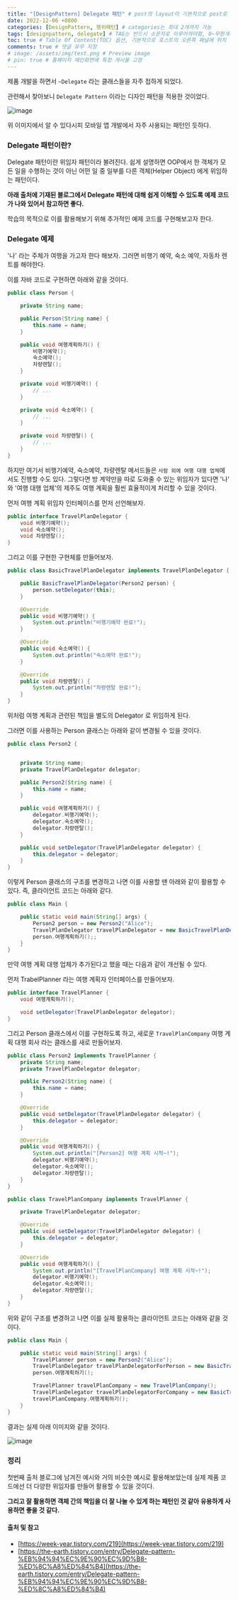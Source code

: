 ```yaml
---
title: "[DesignPattern] Delegate 패턴" # post의 layout이 기본적으로 post로 설정되어있어서 Front Matter에 따로 layout변수를 만들어 주지 않아도 됨
date: 2022-12-06 +0800
categories: [DesignPattern, 행위패턴] # categories는 최대 2개까지 가능
tags: [designpattern, delegate] # TAG는 반드시 소문자로 이루어져야함, 0~무한개까지 지정 가능
toc: true # Table Of Content(TOC) 옵션, 기본적으로 포스트의 오른쪽 패널에 위치
comments: true # 댓글 유무 지정
# image: /assets/img/test.png # Preview image
# pin: true # 홈페이지 메인화면에 특정 게시물 고정
---
```


제품 개발을 하면서 `~Delegate` 라는 클래스들을 자주 접하게 되었다.

관련해서 찾아보니 `Delegate Pattern` 이라는 디자인 패턴을 적용한 것이었다.

![image](https://user-images.githubusercontent.com/44339530/230804868-6161322d-f333-4b35-b314-5ec945f75560.png)

위 이미지에서 알 수 있다시피 모바일 앱 개발에서 자주 사용되는 패턴인 듯하다. 

### Delegate 패턴이란?
Delegate 패턴이란 위임자 패턴이라 불려진다. 쉽게 설명하면 OOP에서 한 객체가 모든 일을 수행하는 것이 아닌 어떤 일 중 일부를 다른 객체(Helper Object) 에게 위임하는 패턴이다.

<b>아래 출처에 기재된 블로그에서 Delegate 패턴에 대해 쉽게 이해할 수 있도록 예제 코드가 나와 있어서 참고하면 좋다.</b>

학습의 목적으로 이를 활용해보기 위해 추가적인 예제 코드를 구현해보고자 한다.

### Delegate 예제
'나' 라는 주체가 여행을 가고자 한다 해보자. 그러면 비행기 예약, 숙소 예약, 자동차 렌트를 해야한다.

이를 자바 코드로 구현하면 아래와 같을 것이다.

```java
public class Person {

    private String name;

    public Person(String name) {
        this.name = name;
    }

    public void 여행계획하기() {
        비행기예약();
        숙소예약();
        차량렌탈();
    }

    private void 비행기예약() {
        // ...
    }

    private void 숙소예약() {
        // ...
    }

    private void 차량렌탈() {
        // ...
    }
}
```

하지만 여기서 비행기예약, 숙소예약, 차량렌탈 메서드들은 `사람 외에 여행 대행 업체`에서도 진행할 수도 있다. 그렇다면 방 계약만을 따로 도와줄 수 있는 위임자가 있다면 '나' 와 '여행 대행 업체'의 제주도 여행 계획을 훨씬 효율적이게 처리할 수 있을 것이다.

먼저 여행 계획 위임자 인터페이스를 먼저 선언해보자.

```java
public interface TravelPlanDelegator {
    void 비행기예약();
    void 숙소예약();
    void 차량렌탈();
}
```

그리고 이를 구현한 구현체를 만들어보자.

```java
public class BasicTravelPlanDelegator implements TravelPlanDelegator {

    public BasicTravelPlanDelegator(Person2 person) {
        person.setDelegator(this);
    }

    @Override
    public void 비행기예약() {
        System.out.println("비행기예약 완료!");
    }

    @Override
    public void 숙소예약() {
        System.out.println("숙소예약 완료!");
    }

    @Override
    public void 차량렌탈() {
        System.out.println("차량렌탈 완료!");
    }
}
```

위처럼 여행 계획과 관련된 책임을 별도의 Delegator 로 위임하게 된다.

그러면 이를 사용하는 Person 클래스는 아래와 같이 변경될 수 있을 것이다.

```java
public class Person2 {


    private String name;
    private TravelPlanDelegator delegator;

    public Person2(String name) {
        this.name = name;
    }

    public void 여행계획하기() {
        delegator.비행기예약();
        delegator.숙소예약();
        delegator.차량렌탈();
    }

    public void setDelegator(TravelPlanDelegator delegator) {
        this.delegator = delegator;
    }
}
```

이렇게 Person 클래스의 구조를 변경하고 나면 이를 사용할 땐 아래와 같이 활용할 수 있다.
즉, 클라이언트 코드는 아래와 같다.

```java
public class Main {

    public static void main(String[] args) {
        Person2 person = new Person2("Alice");
        TravelPlanDelegator travelPlanDelegator = new BasicTravelPlanDelegator(person);
        person.여행계획하기();;
    }
}
```

만약 여행 계획 대행 업체가 추가된다고 했을 때는 다음과 같이 개선될 수 있다.

먼저 TrabelPlanner 라는 여행 계획자 인터페이스를 만들어보자.

```java
public interface TravelPlanner {
    void 여행계획하기();

    void setDelegator(TravelPlanDelegator delegator);
}
```

그리고 Person 클래스에서 이를 구현하도록 하고, 새로운 `TravelPlanCompany` 여행 계획 대행 회사 라는 클래스를 새로 만들어보자.

```java
public class Person2 implements TravelPlanner {
    private String name;
    private TravelPlanDelegator delegator;

    public Person2(String name) {
        this.name = name;
    }

    @Override
    public void setDelegator(TravelPlanDelegator delegator) {
        this.delegator = delegator;
    }

    @Override
    public void 여행계획하기() {
        System.out.println("[Person2] 여행 계획 시작~!");
        delegator.비행기예약();
        delegator.숙소예약();
        delegator.차량렌탈();
    }
}
```

```java
public class TravelPlanCompany implements TravelPlanner {

    private TravelPlanDelegator delegator;

    @Override
    public void setDelegator(TravelPlanDelegator delegator) {
        this.delegator = delegator;
    }

    @Override
    public void 여행계획하기() {
        System.out.println("[TravelPlanCompany] 여행 계획 시작~!");
        delegator.비행기예약();
        delegator.숙소예약();
        delegator.차량렌탈();
    }
}
```

위와 같이 구조를 변경하고 나면 이를 실제 활용하는 클라이언트 코드는 아래와 같을 것이다.

```java
public class Main {

    public static void main(String[] args) {
        TravelPlanner person = new Person2("Alice");
        TravelPlanDelegator travelPlanDelegatorForPerson = new BasicTravelPlanDelegator(person);
        person.여행계획하기();

        TravelPlanner travelPlanCompany = new TravelPlanCompany();
        TravelPlanDelegator travelPlanDelegatorForCompany = new BasicTravelPlanDelegator(travelPlanCompany);
        travelPlanCompany.여행계획하기();
    }
}
```

결과는 실제 아래 이미지와 같을 것이다.

![image](https://user-images.githubusercontent.com/44339530/230807724-bffd5f0a-bc39-4798-a716-33a075a1b63f.png)

### 정리
첫번째 출처 블로그에 남겨진 예시와 거의 비슷한 예시로 활용해보았는데 실제 제품 코드에선 더 다양한 위임자를 만들어 활용할 수 있을 것이다.

<b>그리고 잘 활용하면 객체 간의 책임을 더 잘 나눌 수 있게 하는 패턴인 것 같아 유용하게 사용하면 좋을 것 같다.</b>


#### 출처 및 참고
- [https://week-year.tistory.com/219](https://week-year.tistory.com/219)
- [https://the-earth.tistory.com/entry/Delegate-pattern-%EB%94%94%EC%9E%90%EC%9D%B8-%ED%8C%A8%ED%84%B4](https://the-earth.tistory.com/entry/Delegate-pattern-%EB%94%94%EC%9E%90%EC%9D%B8-%ED%8C%A8%ED%84%B4)